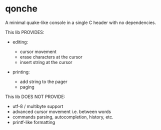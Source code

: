 # qonche 
A minimal quake-like console in a single C header with no dependencies.

This lib PROVIDES: 
* editing:
   - cursor movement
   - erase characters at the cursor
   - insert string at the cursor

* printing:
   - add string to the pager 
   - paging 

This lib DOES NOT PROVIDE:
* utf-8 / multibyte support
* advanced cursor movement i.e. between words
* commands parsing, autocompletion, history, etc.
* printf-like formatting
